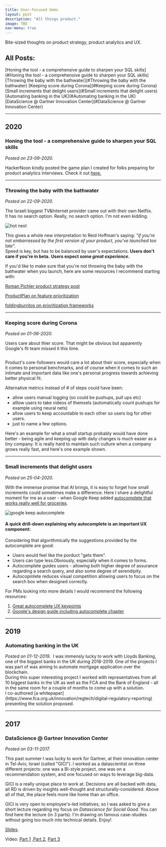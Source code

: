 ```yaml
---
title: User-Focused Gems
layout: post
description: "All things product."
image: TBD
nav-menu: true
---
```


Bite-sized thoughts on product strategy, product analytics and UX.

<h2>All Posts:</h2>
[Honing the tool - a comprehensive guide to sharpen your SQL skills](#Honing the tool - a comprehensive guide to sharpen your SQL skills)  
[Throwing the baby with the bathwater](#Throwing the baby with the bathwater)  
[Keeping score during Corona](#Keeping score during Corona)  
[Small increments that delight users](#Small increments that delight users)  
[Automating banking in the UK](#Automating banking in the UK)  
[DataScience @ Gartner Innovation Center](#DataScience @ Gartner Innovation Center)

---

<h2>2020</h2>

<h3 id = "sql">Honing the tool - a comprehensive guide to sharpen your SQL skills</h3>
<i>Posted on 23-09-2020.</i>

HackerNoon kindly posted the game plan I created for folks preparing for product analytics interviews.
Check it out [here.](https://hackernoon.com/an-essential-plan-to-get-your-sql-knowledge-ready-for-interviews-xc3a3te0)

---

<h3>Throwing the baby with the bathwater</h3>
<i>Posted on 22-09-2020.</i>

The Israeli biggest TV&Internet provider came out with their own Netflix.<br>
It has no search option. Really, no search option. I'm not even kidding.

<img src="{% link /assets/images/hotNetflixFake.jpeg %}" alt="hot next" style="max-width:50%;">

This gives a whole new interpretation to Reid Hoffman's saying:
_"if you're not embarrassed by the first version of your product, you've launched too late"._<br>
Speed is key, but has to be balanced by user's expectations.
**Users don't care if you're in beta.**
**Users expect some _great experience_.**

If you'd like to make sure that you're not throwing the baby with the bathwater when you launch, here are some resources I recommend starting with:

[Roman Pichler product strategy post](https://romanpichler.com/blog/10-tips-creating-agile-product-roadmap/)

[ProductPlan on feature prioritization](https://productplan.com/strategies-prioritize-product-features/)

[foldingburritos on prioritization frameworks](https://foldingburritos.com/product-prioritization-techniques/)

---

<h3>Keeping score during Corona</h3>
<i>Posted on 01-06-2020.</i>

Users care about thier score. That might be obvious but apparently Google's fit team missed it this time.

<span class="image right imagerightblog">
<img src="{% link /assets/images/2020-04-25_google_fit_corona.jpg %}" alt="">
</span>

Product's core-followers would care a lot about their score, especially when it comes to personal benchmarks, and of course when it comes to such an intimate and important data like one's personal progress towards achieving better physical fit.

Alternative metrics instead of # of steps could have been:

- allow users manual logging (so could be pushups, pull ups etc)
- alllow users to take videos of themsels (automatically count pushups for example using neural nets)
- allow users to keep accountable to each other so users log for other users.
- just to name a few options.

Here's an example for what a small startup probably would have done better - being agile and keeping up with daily changes is much easier as a tiny company. It is really hard to maintain such culture when a company grows really fast, and here's one example shown.

---

<h3>Small increments that delight users</h3>
<i>Posted on 25-04-2020.</i>

With the immense promise that AI brings, it is easy to forget how small increments could sometimes make a difference. Here I share a delightful moment for me as a user - when Google Keep added [autocomplete that works really well for groceries](https://www.forbes.com/sites/anthonykarcz/2016/06/02/google-keep-auto-complete/#343cddcf72a5).

<img src="{% link /assets/images/2020-04-25google_keep.png %}" alt="google keep autocomplete" style="max-width:50%;">

<h4>A quick drill-down explaining why autocomplete is an important UX component:</h4>
Considering that algorithmically the suggestions provided by the autocomplete are good:

- Users would feel like the porduct "gets them".
- Users can type less.Obviously, especially when it comes to forms.
- Autocomplete guides users - allowing both higher degree of assurance regarding a search query, and also some degree of serendipity.
- Autocopmlete reduces visual competition allowing users to focus on the search box when designed correctly.

For PMs looking into more details I would recommend the following resources:

1. [Great autocomplete UX keypoints](https://baymard.com/blog/autocomplete-design)
2. [Google's design guide including autocomplete chapter](https://services.google.com/fh/files/events/pdf_auto_healthcare_playbook.pdf)

---

<h2>2019 </h2>
<h3>Automating banking in the UK</h3>
<i>Posted on 01-12-2019.</i>

<span class="image right">
<img src="{% link /assets/images/lloyds.png %}" alt="">
</span>
I was immensly lucky to work with Lloyds Banking, one of the biggest banks in the UK during 2018-2019. One of the projects I was part of was aiming to automate mortgage application over the blockchain. 
<br>  
During this super interesting project I worked with representatives from all 10 biggest banks in the UK as well as the FCA and the Bank of England - all in the same room for a couple of months to come up with a solution.
<br>  
I co-authored [a whitepaper](https://www.fca.org.uk/innovation/regtech/digital-regulatory-reporting) presenting the solution proposed.
<br>

---

<h2>2017 </h2>
<h3>DataScience @ Gartner Innovation Center</h3>
<i>Posted on 03-11-2017.</i>

This past summer I was lucky to work for Gartner, at their innovation center in Tel-Aviv, Israel (called "GICI"). I worked as a datascientist on three different projects: one was a BI-style project, one was on a recommendation system, and one focused on ways to leverage big-data.

GICI is a really unique place to work at. Decisions are all backed with data, all RD is driven by insights well-thought and structurally-considered. Above all of that, the place feels more like home than an office.

GICI is very open to employee's-led initiatives, so I was asked to give a short lecture regarding my focus on *Datascience for Social Good*.
You can find here the lecture (in 3 parts). I'm drawing on famous case-studies without going too much into technical details. Enjoy!

[Slides](https://prezi.com/view/nYhNk9VbloI4GQgxNpnY/).

Video: [Part 1](https://youtu.be/Lz43xL5Zy9I) ,[Part 2](https://youtu.be/XAizq4fZNwc), [Part 3](https://youtu.be/hjvTLD9zV6g)
